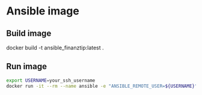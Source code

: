 # Ansible image



## Build image

docker build -t ansible_finanztip:latest .

## Run image

```bash
export USERNAME=your_ssh_username
docker run -it --rm --name ansible -e "ANSIBLE_REMOTE_USER=${USERNAME}" -v ~/.ssh:/root/.ssh -v ~/.finanztip:/root/.finanztip -v $(pwd):/mnt ansible_finanztip:latest
```
